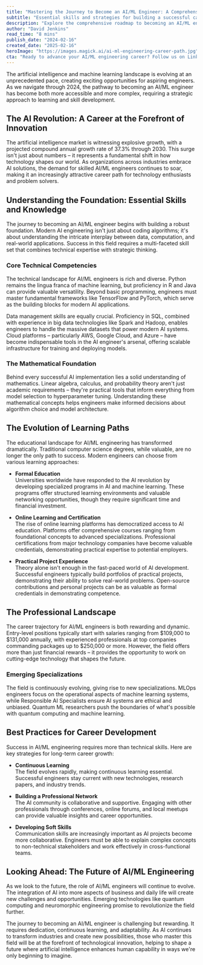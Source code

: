 ```yaml
---
title: "Mastering the Journey to Become an AI/ML Engineer: A Comprehensive Roadmap"
subtitle: "Essential skills and strategies for building a successful career in AI/ML engineering"
description: "Explore the comprehensive roadmap to becoming an AI/ML engineer in 2024. From essential technical skills and mathematical foundations to career development strategies, this guide covers everything you need to know about entering this rapidly growing field. Learn about salary expectations, emerging specializations, and the future of AI engineering."
author: "David Jenkins"
read_time: "8 mins"
publish_date: "2024-02-16"
created_date: "2025-02-16"
heroImage: "https://images.magick.ai/ai-ml-engineering-career-path.jpg"
cta: "Ready to advance your AI/ML engineering career? Follow us on LinkedIn for daily insights, job opportunities, and cutting-edge developments in artificial intelligence and machine learning."
---
```


The artificial intelligence and machine learning landscape is evolving at an unprecedented pace, creating exciting opportunities for aspiring engineers. As we navigate through 2024, the pathway to becoming an AI/ML engineer has become both more accessible and more complex, requiring a strategic approach to learning and skill development.

## The AI Revolution: A Career at the Forefront of Innovation

The artificial intelligence market is witnessing explosive growth, with a projected compound annual growth rate of 37.3% through 2030. This surge isn't just about numbers – it represents a fundamental shift in how technology shapes our world. As organizations across industries embrace AI solutions, the demand for skilled AI/ML engineers continues to soar, making it an increasingly attractive career path for technology enthusiasts and problem solvers.

## Understanding the Foundation: Essential Skills and Knowledge

The journey to becoming an AI/ML engineer begins with building a robust foundation. Modern AI engineering isn't just about coding algorithms; it's about understanding the intricate interplay between data, computation, and real-world applications. Success in this field requires a multi-faceted skill set that combines technical expertise with strategic thinking.

### Core Technical Competencies

The technical landscape for AI/ML engineers is rich and diverse. Python remains the lingua franca of machine learning, but proficiency in R and Java can provide valuable versatility. Beyond basic programming, engineers must master fundamental frameworks like TensorFlow and PyTorch, which serve as the building blocks for modern AI applications.

Data management skills are equally crucial. Proficiency in SQL, combined with experience in big data technologies like Spark and Hadoop, enables engineers to handle the massive datasets that power modern AI systems. Cloud platforms – particularly AWS, Google Cloud, and Azure – have become indispensable tools in the AI engineer's arsenal, offering scalable infrastructure for training and deploying models.

### The Mathematical Foundation

Behind every successful AI implementation lies a solid understanding of mathematics. Linear algebra, calculus, and probability theory aren't just academic requirements – they're practical tools that inform everything from model selection to hyperparameter tuning. Understanding these mathematical concepts helps engineers make informed decisions about algorithm choice and model architecture.

## The Evolution of Learning Paths

The educational landscape for AI/ML engineering has transformed dramatically. Traditional computer science degrees, while valuable, are no longer the only path to success. Modern engineers can choose from various learning approaches:

- **Formal Education**  
  Universities worldwide have responded to the AI revolution by developing specialized programs in AI and machine learning. These programs offer structured learning environments and valuable networking opportunities, though they require significant time and financial investment.

- **Online Learning and Certification**  
  The rise of online learning platforms has democratized access to AI education. Platforms offer comprehensive courses ranging from foundational concepts to advanced specializations. Professional certifications from major technology companies have become valuable credentials, demonstrating practical expertise to potential employers.

- **Practical Project Experience**  
  Theory alone isn't enough in the fast-paced world of AI development. Successful engineers typically build portfolios of practical projects, demonstrating their ability to solve real-world problems. Open-source contributions and personal projects can be as valuable as formal credentials in demonstrating competence.

## The Professional Landscape

The career trajectory for AI/ML engineers is both rewarding and dynamic. Entry-level positions typically start with salaries ranging from $109,000 to $131,000 annually, with experienced professionals at top companies commanding packages up to $250,000 or more. However, the field offers more than just financial rewards – it provides the opportunity to work on cutting-edge technology that shapes the future.

### Emerging Specializations

The field is continuously evolving, giving rise to new specializations. MLOps engineers focus on the operational aspects of machine learning systems, while Responsible AI Specialists ensure AI systems are ethical and unbiased. Quantum ML researchers push the boundaries of what's possible with quantum computing and machine learning.

## Best Practices for Career Development

Success in AI/ML engineering requires more than technical skills. Here are key strategies for long-term career growth:

- **Continuous Learning**  
  The field evolves rapidly, making continuous learning essential. Successful engineers stay current with new technologies, research papers, and industry trends.

- **Building a Professional Network**  
  The AI community is collaborative and supportive. Engaging with other professionals through conferences, online forums, and local meetups can provide valuable insights and career opportunities.

- **Developing Soft Skills**  
  Communication skills are increasingly important as AI projects become more collaborative. Engineers must be able to explain complex concepts to non-technical stakeholders and work effectively in cross-functional teams.

## Looking Ahead: The Future of AI/ML Engineering

As we look to the future, the role of AI/ML engineers will continue to evolve. The integration of AI into more aspects of business and daily life will create new challenges and opportunities. Emerging technologies like quantum computing and neuromorphic engineering promise to revolutionize the field further.

The journey to becoming an AI/ML engineer is challenging but rewarding. It requires dedication, continuous learning, and adaptability. As AI continues to transform industries and create new possibilities, those who master this field will be at the forefront of technological innovation, helping to shape a future where artificial intelligence enhances human capability in ways we're only beginning to imagine.